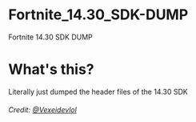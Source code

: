 # Fortnite_14.30_SDK-DUMP
Fortnite 14.30 SDK DUMP
# What's this?
Literally just dumped the header files of the 14.30 SDK
###### Credit: [@Vexeidevlol](https://github.com/Vexidevlol)
